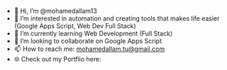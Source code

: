 - 👋 Hi, I’m @mohamedallam13
- 👀 I’m interested in automation and creating tools that makes life easier (Google Apps Script, Web Dev Full Stack)
- 🌱 I’m currently learning Web Development (Full Stack)
- 💞️ I’m looking to collaborate on Google Apps Script 
- 📫 How to reach me: mohamedallam.tu@gmail.com
- 🌐 Check out my Portflio here: 

<!---
mohamedallam13/mohamedallam13 is a ✨ special ✨ repository because its `README.md` (this file) appears on your GitHub profile.
You can click the Preview link to take a look at your changes.
--->
